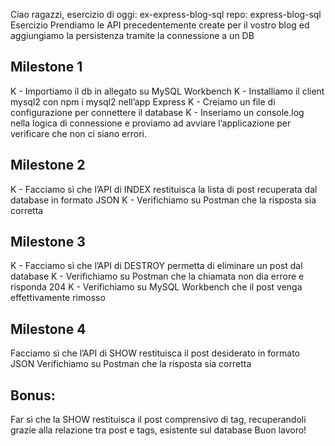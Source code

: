 Ciao ragazzi, esercizio di oggi: ex-express-blog-sql
repo: express-blog-sql
Esercizio
Prendiamo le API precedentemente create per il vostro blog ed aggiungiamo la persistenza tramite la connessione a un DB

## Milestone 1

K - Importiamo il db in allegato su MySQL Workbench
K - Installiamo il client mysql2 con npm i mysql2 nell’app Express
K - Creiamo un file di configurazione per connettere il database
K - Inseriamo un console.log nella logica di connessione e proviamo ad avviare l’applicazione per verificare che non ci siano errori.

## Milestone 2

K - Facciamo sì che l’API di INDEX restituisca la lista di post recuperata dal database in formato JSON
K - Verifichiamo su Postman che la risposta sia corretta

## Milestone 3

K - Facciamo sì che l’API di DESTROY permetta di eliminare un post dal database
K - Verifichiamo su Postman che la chiamata non dia errore e risponda 204
K - Verifichiamo su MySQL Workbench che il post venga effettivamente rimosso

## Milestone 4

Facciamo sì che l’API di SHOW restituisca il post desiderato in formato JSON
Verifichiamo su Postman che la risposta sia corretta

## Bonus:

Far sì che la SHOW restituisca il post comprensivo di tag, recuperandoli grazie alla relazione tra post e tags, esistente sul database
Buon lavoro!
